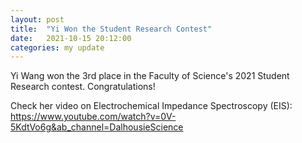 ```yaml
---
layout: post
title:  "Yi Won the Student Research Contest"
date:   2021-10-15 20:12:00 
categories: my update
---
```

Yi Wang won the 3rd place in the Faculty of Science's 2021 Student Research contest. Congratulations! 

Check her video on Electrochemical Impedance Spectroscopy (EIS): <https://www.youtube.com/watch?v=0V-5KdtVo6g&ab_channel=DalhousieScience>

